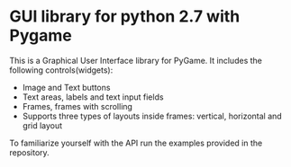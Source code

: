 # GUI library for python 2.7 with Pygame

This is a Graphical User Interface library for PyGame. 
It includes the following controls(widgets):
- Image and Text buttons
- Text areas, labels and text input fields
- Frames, frames with scrolling 
- Supports three types of layouts inside frames: vertical, horizontal and grid layout

To familiarize yourself with the API run the examples provided in the repository.

